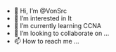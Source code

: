 - 👋 Hi, I’m @VonSrc
- 👀 I’m interested in It
- 🌱 I’m currently learning CCNA
- 💞️ I’m looking to collaborate on ...
- 📫 How to reach me ...

<!---
VonSrc/VonSrc is a ✨ special ✨ repository because its `README.md` (this file) appears on your GitHub profile.
You can click the Preview link to take a look at your changes.
--->
